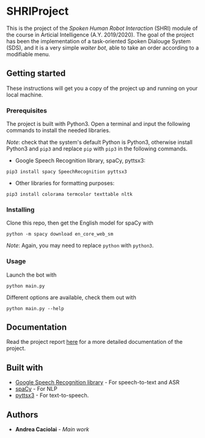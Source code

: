 # SHRIProject

This is the project of the *Spoken Human Robot Interaction* (SHRI) module of the course in Articial Intelligence
(A.Y. 2019/2020). 
The goal of the project has been the implementation of a task-oriented Spoken Dialouge System (SDS), 
and it is a very simple *waiter bot*, able to take an order according to a modifiable menu.

## Getting started

These instructions will get you a copy of the project up and running on your local machine.

### Prerequisites

The project is built with Python3. Open a terminal and input the following commands to install the needed libraries.

*Note*: check that the system's default Python is Python3, otherwise install Python3 and `pip3` and replace `pip` with `pip3` in the following commands.

- Google Speech Recognition library, spaCy, pyttsx3:
```
pip3 install spacy SpeechRecognition pyttsx3
```

- Other libraries for formatting purposes:
```
pip3 install colorama termcolor texttable nltk
```

### Installing

Clone this repo, then get the English model for spaCy with
```
python -m spacy download en_core_web_sm
```

*Note*: Again, you may need to replace `python` with `python3`.

### Usage

Launch the bot with 
```
python main.py
``` 

Different options are available, check them out with
```
python main.py --help
```

## Documentation

Read the project report [here](report.pdf) for a more detailed documentation of the project.

## Built with

- [Google Speech Recognition library](https://pypi.org/project/SpeechRecognition/) - For speech-to-text and ASR
- [spaCy](https://spacy.io/usage) - For NLP
- [pyttsx3](https://pypi.org/project/pyttsx3/) - For text-to-speech.

## Authors
- **Andrea Caciolai** - *Main work*
